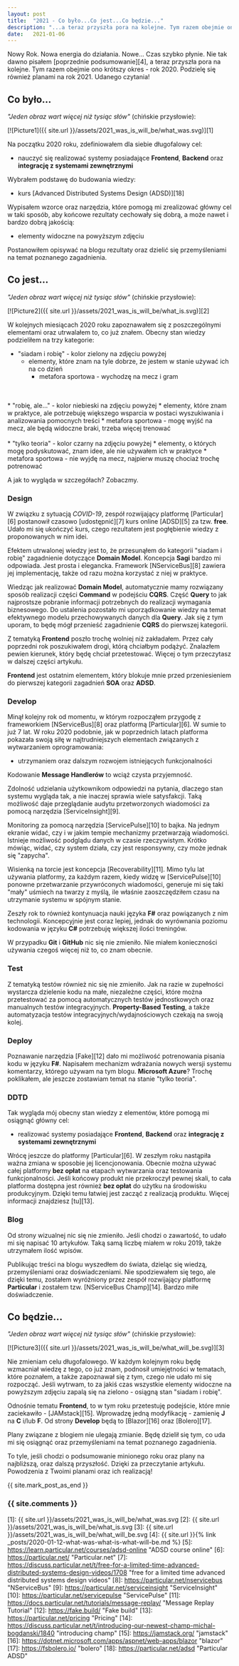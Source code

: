 ```yaml
---
layout: post
title:  "2021 - Co było...Co jest...Co będzie..."
description: "...a teraz przyszła pora na kolejne. Tym razem obejmie ono krótszy okres - rok 2020. Podzielę się również planami na rok 2021. Udanego czytania!"
date:   2021-01-06
---
```


Nowy Rok. Nowa energia do działania. Nowe... Czas szybko płynie. Nie tak dawno pisałem [poprzednie podsumowanie][4], a teraz przyszła pora na kolejne. Tym razem obejmie ono krótszy okres - rok 2020. Podzielę się również planami na rok 2021. Udanego czytania!

## Co było...

*"Jeden obraz wart więcej niż tysiąc słów"* (chińskie przysłowie):

[![Picture1]({{ site.url }}/assets/2021_was_is_will_be/what_was.svg)][1]

Na początku 2020 roku, zdefiniowałem dla siebie długofalowy cel:

* nauczyć się realizować systemy posiadające **Frontend**, **Backend** oraz **integrację z systemami zewnętrznymi**

Wybrałem podstawę do budowania wiedzy:

* kurs [Advanced Distributed Systems Design (ADSD)][18]

Wypisałem wzorce oraz narzędzia, które pomogą mi zrealizować główny cel w taki sposób, aby końcowe rezultaty cechowały się dobrą, a może nawet i bardzo dobrą jakością:

* elementy widoczne na powyższym zdjęciu

Postanowiłem opisywać na blogu rezultaty oraz dzielić się przemyśleniami na temat poznanego zagadnienia.

## Co jest...

*"Jeden obraz wart więcej niż tysiąc słów"* (chińskie przysłowie):

[![Picture2]({{ site.url }}/assets/2021_was_is_will_be/what_is.svg)][2]

W kolejnych miesiącach 2020 roku zapoznawałem się z poszczególnymi elementami oraz utrwalałem to, co już znałem. Obecny stan wiedzy podzieliłem na trzy kategorie:

* "siadam i robię" - kolor zielony na zdjęciu powyżej
    * elementy, które znam na tyle dobrze, że jestem w stanie używać ich na co dzień
        * metafora sportowa - wychodzę na mecz i gram
<br />
<br />
* "robię, ale..." - kolor niebieski na zdjęciu powyżej
    * elementy, które znam w praktyce, ale potrzebuję większego wsparcia w postaci wyszukiwania i analizowania pomocnych treści
        * metafora sportowa - mogę wyjść na mecz, ale będą widoczne braki, trzeba więcej trenować
<br />
<br />
* "tylko teoria" - kolor czarny na zdjęciu powyżej
    * elementy, o których mogę podyskutować, znam idee, ale nie używałem ich w praktyce
        * metafora sportowa - nie wyjdę na mecz, najpierw muszę chociaż trochę potrenować

A jak to wygląda w szczegółach? Zobaczmy.

### Design

W związku z sytuacją *COVID-19*, zespół rozwijający platformę [Particular][6] postanowił czasowo [udostępnić][7] kurs online [ADSD][5] za tzw. **free**. Udało mi się ukończyć kurs, czego rezultatem jest pogłębienie wiedzy z proponowanych w nim idei.

Efektem utrwalonej wiedzy jest to, że przesunąłem do kategorii "siadam i robię" zagadnienie dotyczące **Domain Model**. Koncepcja **Sagi** bardzo mi odpowiada. Jest prosta i elegancka. Framework [NServiceBus][8] zawiera jej implementację, także od razu można korzystać z niej w praktyce.

Wiedząc jak realizować **Domain Model**, automatycznie mamy rozwiązany sposób realizacji części **Command** w podejściu **CQRS**. Część **Query** to jak najprostsze pobranie informacji potrzebnych do realizacji wymagania biznesowego. Do ustalenia pozostało mi uporządkowanie wiedzy na temat efektywnego modelu przechowywanych danych dla **Query**. Jak się z tym uporam, to będę mógł przenieść zagadnienie **CQRS** do pierwszej kategorii.

Z tematyką **Frontend** poszło trochę wolniej niż zakładałem. Przez cały poprzedni rok poszukiwałem drogi, którą chciałbym podążyć. Znalazłem pewien kierunek, który będę chciał przetestować. Więcej o tym przeczytasz w dalszej części artykułu.

**Frontend** jest ostatnim elementem, który blokuje mnie przed przeniesieniem do pierwszej kategorii zagadnień **SOA** oraz **ADSD**.

### Develop

Minął kolejny rok od momentu, w którym rozpocząłem przygodę z frameworkiem [NServiceBus][8] oraz platformą [Particular][6]. W sumie to już 7 lat. W roku 2020 podobnie, jak w poprzednich latach platforma pokazała swoją siłę w najtrudniejszych elementach związanych z wytwarzaniem oprogramowania:

* utrzymaniem oraz dalszym rozwojem istniejących funkcjonalności

Kodowanie **Message Handlerów** to wciąż czysta przyjemność.

Zdolność udzielania użytkownikom odpowiedzi na pytania, dlaczego stan systemu wygląda tak, a nie inaczej sprawia wiele satysfakcji. Taką możliwość daje przeglądanie audytu przetworzonych wiadomości za pomocą narzędzia [ServiceInsight][9].

Monitoring za pomocą narzędzia [ServicePulse][10] to bajka. Na jednym ekranie widać, czy i w jakim tempie mechanizmy przetwarzają wiadomości. Istnieje możliwość podglądu danych w czasie rzeczywistym. Krótko mówiąc, widać, czy system działa, czy jest responsywny, czy może jednak się "zapycha".

Wisienką na torcie jest koncepcja [Recoverability][11]. Mimo tylu lat używania platformy, za każdym razem, kiedy widzę w [ServicePulse][10] ponowne przetwarzanie przywróconych wiadomości, generuje mi się taki "mały" uśmiech na twarzy z myślą, ile właśnie zaoszczędziłem czasu na utrzymanie systemu w spójnym stanie.

Zeszły rok to również kontynuacja nauki języka **F#** oraz powiązanych z nim technologii. Koncepcyjnie jest coraz lepiej, jednak do wyrównania poziomu kodowania w języku **C#** potrzebuję większej ilości treningów.

W przypadku **Git** i **GitHub** nic się nie zmieniło. Nie miałem konieczności używania czegoś więcej niż to, co znam obecnie.

### Test

Z tematyką testów również nic się nie zmieniło. Jak na razie w zupełności wystarcza dzielenie kodu na małe, niezależne części, które można przetestować za pomocą automatycznych testów jednostkowych oraz manualnych testów integracyjnych. **Property-Based Testing**, a także automatyzacja testów integracyjnych/wydajnościowych czekają na swoją kolej.

### Deploy

Poznawanie narzędzia [Fake][12] dało mi możliwość potrenowania pisania kodu w języku **F#**. Napisałem mechanizm wdrażania nowych wersji systemu komentarzy, którego używam na tym blogu. **Microsoft Azure**? Trochę poklikałem, ale jeszcze zostawiam temat na stanie "tylko teoria".

### DDTD

Tak wygląda mój obecny stan wiedzy z elementów, które pomogą mi osiągnąć główny cel:

* realizować systemy posiadające **Frontend**, **Backend** oraz **integrację z systemami zewnętrznymi**

Wrócę jeszcze do platformy [Particular][6]. W zeszłym roku nastąpiła ważna zmiana w sposobie jej licencjonowania. Obecnie można używać całej platformy **bez opłat** na etapach wytwarzania oraz testowania funkcjonalności. Jeśli końcowy produkt nie przekroczył pewnej skali, to cała platforma dostępna jest również **bez opłat** do użytku na środowisku produkcyjnym. 
Dzięki temu łatwiej jest zacząć z realizacją produktu. Więcej informacji znajdziesz [tu][13].

### Blog

 Od strony wizualnej nic się nie zmieniło. Jeśli chodzi o zawartość, to udało mi się napisać 10 artykułów. Taką samą liczbę miałem w roku 2019, także utrzymałem ilość wpisów.

 Publikując treści na blogu wyszedłem do świata, dzieląc się wiedzą, przemyśleniami oraz doświadczeniami. Nie spodziewałem się tego, ale dzięki temu, zostałem wyróżniony przez zespół rozwijający platformę **Particular** i zostałem tzw. [NServiceBus Champ][14]. Bardzo miłe doświadczenie.

## Co będzie...

*"Jeden obraz wart więcej niż tysiąc słów"* (chińskie przysłowie):

[![Picture3]({{ site.url }}/assets/2021_was_is_will_be/what_will_be.svg)][3]

Nie zmieniam celu długofalowego. W każdym kolejnym roku będę wzmacniał wiedzę z tego, co już znam, podnosił umiejętności w tematach, które poznałem, a także zapoznawał się z tym, czego nie udało mi się rozpocząć. Jeśli wytrwam, to za jakiś czas wszystkie elementy widoczne na powyższym zdjęciu zapalą się na zielono - osiągną stan "siadam i robię".

Odnośnie tematu **Frontend**, to w tym roku przetestuję podejście, które mnie zaciekawiło - [JAMstack][15]. Wprowadzę jedną modyfikację - zamienię **J** na **C** i/lub **F**. Od strony **Develop** będą to [Blazor][16] oraz [Bolero][17].

Plany związane z blogiem nie ulegają zmianie. Będę dzielił się tym, co uda mi się osiągnąć oraz przemyśleniami na temat poznanego zagadnienia.

To tyle, jeśli chodzi o podsumowanie minionego roku oraz plany na najbliższą, oraz dalszą przyszłość. Dzięki za przeczytanie artykułu. Powodzenia z Twoimi planami oraz ich realizacją!

{{ site.mark_post_as_end }}

### {{ site.comments }}

[1]: {{ site.url }}/assets/2021_was_is_will_be/what_was.svg
[2]: {{ site.url }}/assets/2021_was_is_will_be/what_is.svg
[3]: {{ site.url }}/assets/2021_was_is_will_be/what_will_be.svg
[4]: {{ site.url }}{% link _posts/2020-01-12-what-was-what-is-what-will-be.md %}
[5]: https://learn.particular.net/courses/adsd-online "ADSD course online"
[6]: https://particular.net/ "Particular.net"
[7]: https://discuss.particular.net/t/free-for-a-limited-time-advanced-distributed-systems-design-videos/1708 "free for a limited time advanced distributed systems design videos"
[8]: https://particular.net/nservicebus "NServiceBus"
[9]: https://particular.net/serviceinsight "ServiceInsight"
[10]: https://particular.net/servicepulse "ServicePulse"
[11]: https://docs.particular.net/tutorials/message-replay/ "Message Replay Tutorial"
[12]: https://fake.build/ "Fake build"
[13]: https://particular.net/pricing "Pricing"
[14]: https://discuss.particular.net/t/introducing-our-newest-champ-michal-bogdanski/1840 "introducing champ"
[15]: https://jamstack.org/ "jamstack"
[16]: https://dotnet.microsoft.com/apps/aspnet/web-apps/blazor "blazor"
[17]: https://fsbolero.io/ "bolero"
[18]: https://particular.net/adsd "Particular ADSD"